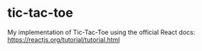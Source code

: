 # tic-tac-toe
My implementation of Tic-Tac-Toe using the official React docs:\
https://reactjs.org/tutorial/tutorial.html
